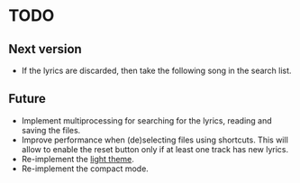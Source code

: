# TODO

## Next version

- If the lyrics are discarded, then take the following song in the search list.

## Future

- Implement multiprocessing for searching for the lyrics, reading and saving the files.
- Improve performance when (de)selecting files using shortcuts. This will allow to enable the reset button only if at least one track has new lyrics.
- Re-implement the [light theme](https://github.com/maelchiotti/GTagger/tree/light_theme).
- Re-implement the compact mode.
